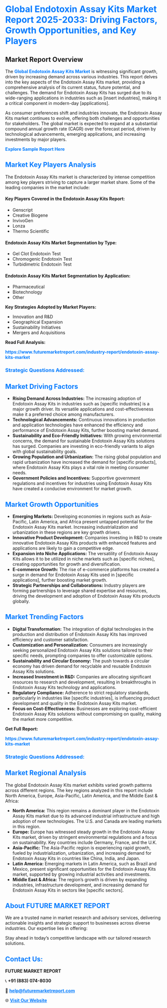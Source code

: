 <h1 style="color: #007BFF;">Global Endotoxin Assay Kits Market Report 2025-2033: Driving Factors, Growth Opportunities, and Key Players</h1>

<section id="overview">
<h2>Market Report Overview</h2>
<p>The <a href="https://www.futuremarketreport.com/industry-report/endotoxin-assay-kits-market" style="color: #007BFF; text-decoration: none;"><strong>Global Endotoxin Assay Kits Market</strong></a> is witnessing significant growth, driven by increasing demand across various industries. This report delves into the key aspects of the Endotoxin Assay Kits market, providing a comprehensive analysis of its current status, future potential, and challenges. The demand for Endotoxin Assay Kits has surged due to its wide-ranging applications in industries such as [insert industries], making it a critical component in modern-day [applications].</p>
<p>As consumer preferences shift and industries innovate, the Endotoxin Assay Kits market continues to evolve, offering both challenges and opportunities for stakeholders. The global market is expected to expand at a substantial compound annual growth rate (CAGR) over the forecast period, driven by technological advancements, emerging applications, and increasing investments by major players.</p>
</section>

<section id="overview">
<p><a href="https://www.futuremarketreport.com/request-sample/reportId=78940" style="color: #007BFF; text-decoration: none;"><strong>Explore Sample Report Here</strong></a></p>
</section>

<section id="key-players">
<h2 style="color: #007BFF;">Market Key Players Analysis</h2>
<p>The Endotoxin Assay Kits market is characterized by intense competition among key players striving to capture a larger market share. Some of the leading companies in the market include:</p>
<h4>Key Players Covered in the Endotoxin Assay Kits Report:</h4>
<ul><li>Genscript</li><li>Creative Biogene</li><li>InvivoGen</li><li>Lonza</li><li>Thermo Scientific</li></ul>
<h4>Endotoxin Assay Kits Market Segmentation by Type:</h4>
<ul><li>Gel Clot Endotoxin Test</li><li>Chromogenic Endotoxin Test</li><li>Turbidimetric Endotoxin Test</li></ul>

<h4>Endotoxin Assay Kits Market Segmentation by Application:</h4>
<ul><li>Pharmaceutical</li><li>Biotechnology</li><li>Other</li></ul>
<p><strong>Key Strategies Adopted by Market Players:</strong></p>
<ul>
<li>Innovation and R&D</li>
<li>Geographical Expansion</li>
<li>Sustainability Initiatives</li>
<li>Mergers and Acquisitions</li>
</ul>
</section>

<section>
<p><strong>Read Full Analysis: </strong></p><a href="https://www.futuremarketreport.com/industry-report/endotoxin-assay-kits-market" style="color: #007BFF; text-decoration: none;"><strong>https://www.futuremarketreport.com/industry-report/endotoxin-assay-kits-market</strong></a>
<h3 style="color: #007BFF;">Strategic Questions Addressed:</h3>
</section>

<section id="driving-factors">
<h2 style="color: #007BFF;">Market Driving Factors</h2>
<ul>
<li><strong>Rising Demand Across Industries:</strong> The increasing adoption of Endotoxin Assay Kits in industries such as [specific industries] is a major growth driver. Its versatile applications and cost-effectiveness make it a preferred choice among manufacturers.</li>
<li><strong>Technological Advancements:</strong> Continuous innovations in production and application technologies have enhanced the efficiency and performance of Endotoxin Assay Kits, further boosting market demand.</li>
<li><strong>Sustainability and Eco-Friendly Initiatives:</strong> With growing environmental concerns, the demand for sustainable Endotoxin Assay Kits solutions has surged. Companies are investing in eco-friendly variants to align with global sustainability goals.</li>
<li><strong>Growing Population and Urbanization:</strong> The rising global population and rapid urbanization have increased the demand for [specific products], where Endotoxin Assay Kits plays a vital role in meeting consumer needs.</li>
<li><strong>Government Policies and Incentives:</strong> Supportive government regulations and incentives for industries using Endotoxin Assay Kits have created a conducive environment for market growth.</li>
</ul>
</section>

<section id="growth-opportunities">
<h2 style="color: #007BFF;">Market Growth Opportunities</h2>
<ul>
<li><strong>Emerging Markets:</strong> Developing economies in regions such as Asia-Pacific, Latin America, and Africa present untapped potential for the Endotoxin Assay Kits market. Increasing industrialization and urbanization in these regions are key growth drivers.</li>
<li><strong>Innovative Product Development:</strong> Companies investing in R&D to create innovative Endotoxin Assay Kits products with enhanced features and applications are likely to gain a competitive edge.</li>
<li><strong>Expansion into Niche Applications:</strong> The versatility of Endotoxin Assay Kits allows it to be utilized in niche markets such as [specific niches], creating opportunities for growth and diversification.</li>
<li><strong>E-commerce Growth:</strong> The rise of e-commerce platforms has created a surge in demand for Endotoxin Assay Kits used in [specific applications], further boosting market growth.</li>
<li><strong>Strategic Partnerships and Collaborations:</strong> Industry players are forming partnerships to leverage shared expertise and resources, driving the development and adoption of Endotoxin Assay Kits products globally.</li>
</ul>
</section>

<section id="trending-factors">
<h2 style="color: #007BFF;">Market Trending Factors</h2>
<ul>
<li><strong>Digital Transformation:</strong> The integration of digital technologies in the production and distribution of Endotoxin Assay Kits has improved efficiency and customer satisfaction.</li>
<li><strong>Customization and Personalization:</strong> Consumers are increasingly seeking personalized Endotoxin Assay Kits solutions tailored to their specific needs, prompting companies to offer customizable options.</li>
<li><strong>Sustainability and Circular Economy:</strong> The push towards a circular economy has driven demand for recyclable and reusable Endotoxin Assay Kits solutions.</li>
<li><strong>Increased Investment in R&D:</strong> Companies are allocating significant resources to research and development, resulting in breakthroughs in Endotoxin Assay Kits technology and applications.</li>
<li><strong>Regulatory Compliance:</strong> Adherence to strict regulatory standards, particularly in industries like [specific industries], is influencing product development and quality in the Endotoxin Assay Kits market.</li>
<li><strong>Focus on Cost-Effectiveness:</strong> Businesses are exploring cost-efficient Endotoxin Assay Kits solutions without compromising on quality, making the market more competitive.</li>
</ul>
</section>

<section>
<p><strong>Get Full Report: </strong></p><a href="https://www.futuremarketreport.com/industry-report/endotoxin-assay-kits-market" style="color: #007BFF; text-decoration: none;"><strong>https://www.futuremarketreport.com/industry-report/endotoxin-assay-kits-market</strong></a>
<h3 style="color: #007BFF;">Strategic Questions Addressed:</h3>
</section>


<section id="regional-analysis">
<h2 style="color: #007BFF;">Market Regional Analysis</h2>
<p>The global Endotoxin Assay Kits market exhibits varied growth patterns across different regions. The key regions analyzed in this report include North America, Europe, Asia-Pacific, Latin America, and the Middle East & Africa:</p>
<ul>
<li><strong>North America:</strong> This region remains a dominant player in the Endotoxin Assay Kits market due to its advanced industrial infrastructure and high adoption of new technologies. The U.S. and Canada are leading markets in this region.</li>
<li><strong>Europe:</strong> Europe has witnessed steady growth in the Endotoxin Assay Kits market, driven by stringent environmental regulations and a focus on sustainability. Key countries include Germany, France, and the U.K.</li>
<li><strong>Asia-Pacific:</strong> The Asia-Pacific region is experiencing rapid growth, fueled by industrialization, urbanization, and increasing demand for Endotoxin Assay Kits in countries like China, India, and Japan.</li>
<li><strong>Latin America:</strong> Emerging markets in Latin America, such as Brazil and Mexico, present significant opportunities for the Endotoxin Assay Kits market, supported by growing industrial activities and investments.</li>
<li><strong>Middle East & Africa:</strong> The region’s growth is driven by expanding industries, infrastructure development, and increasing demand for Endotoxin Assay Kits in sectors like [specific sectors].</li>
</ul>
</section>

<footer>
<h2 style="color: #007BFF;">About FUTURE MARKET REPORT</h2>
<p>We are a trusted name in market research and advisory services, delivering actionable insights and strategic support to businesses across diverse industries. Our expertise lies in offering:</p>

<p>Stay ahead in today’s competitive landscape with our tailored research solutions.</p>

<h2 style="color: #007BFF;">Contact Us:</h2>
<p><strong>FUTURE MARKET REPORT</strong></p>
<p>📞 <strong>+91 (883) 074-8030</strong></p>
<p>📧 <strong><a href="mailto:help@futuremarketreport.com" style="color: #007BFF;">help@futuremarketreport.com</a></strong></p>
<p>🌐 <strong><a href="https://www.futuremarketreport.com/" style="color: #007BFF;">Visit Our Website</a></strong></p>
</footer>